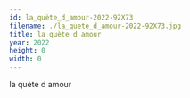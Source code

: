 ```yaml
---
id: la_quète_d_amour-2022-92X73
filename: ./la_quete_d_amour-2022-92X73.jpg
title: la quète d amour
year: 2022
height: 0
width: 0
---
```


la quète d amour
